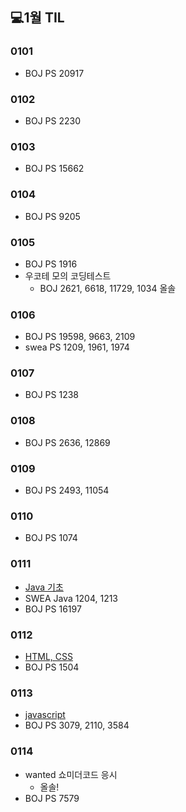 ## 💻1월 TIL

### 0101
* BOJ PS 20917

### 0102
* BOJ PS 2230

### 0103
* BOJ PS 15662

### 0104
* BOJ PS 9205

### 0105
* BOJ PS 1916
* 우코테 모의 코딩테스트
    * BOJ 2621, 6618, 11729, 1034 올솔

### 0106
* BOJ PS 19598, 9663, 2109
* swea PS 1209, 1961, 1974

### 0107
* BOJ PS 1238

### 0108
* BOJ PS 2636, 12869

### 0109
* BOJ PS 2493, 11054

### 0110
* BOJ PS 1074

### 0111
* [Java 기초](./수업내용/java/java_start1.md)
* SWEA Java 1204, 1213
* BOJ PS 16197

### 0112
* [HTML, CSS](./수업내용/HTML_CSS/HTML%2C%20CSS.md)
* BOJ PS 1504

### 0113
* [javascript](./수업내용/javascript/Javascript.md)
* BOJ PS 3079, 2110, 3584

### 0114
* wanted 쇼미더코드 응시
    * 올솔!
* BOJ PS 7579